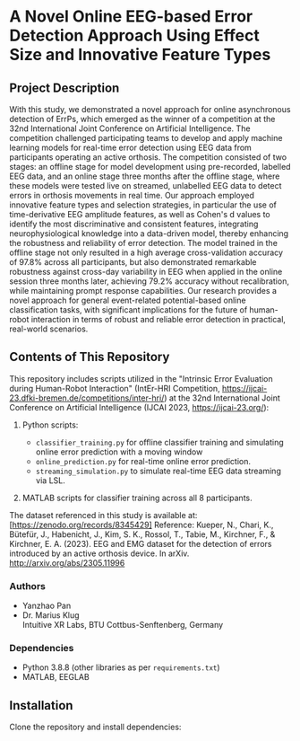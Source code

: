 # A Novel Online EEG-based Error Detection Approach Using Effect Size and Innovative Feature Types

## Project Description

With this study, we demonstrated a novel approach for online asynchronous detection of ErrPs, which emerged as the winner of a competition at the 32nd International Joint Conference on Artificial Intelligence. The competition challenged participating teams to develop and apply machine learning models for real-time error detection using EEG data from participants operating an active orthosis. The competition consisted of two stages: an offline stage for model development using pre-recorded, labelled EEG data, and an online stage three months after the offline stage, where these models were tested live on streamed, unlabelled EEG data to detect errors in orthosis movements in real time. Our approach employed innovative feature types and selection strategies, in particular the use of time-derivative EEG amplitude features, as well as Cohen's d values to identify the most discriminative and consistent features, integrating neurophysiological knowledge into a data-driven model, thereby enhancing the robustness and reliability of error detection. The model trained in the offline stage not only resulted in a high average cross-validation accuracy of 97.8% across all participants, but also demonstrated remarkable robustness against cross-day variability in EEG when applied in the online session three months later, achieving 79.2% accuracy without recalibration, while maintaining prompt response capabilities. Our research provides a novel approach for general event-related potential-based online classification tasks, with significant implications for the future of human-robot interaction in terms of robust and reliable error detection in practical, real-world scenarios.

## Contents of This Repository

This repository includes scripts utilized in the "Intrinsic Error Evaluation during Human-Robot Interaction" (IntEr-HRI Competition, https://ijcai-23.dfki-bremen.de/competitions/inter-hri/) at the 32nd International Joint Conference on Artificial Intelligence (IJCAI 2023, https://ijcai-23.org/):

1. Python scripts:
   - `classifier_training.py` for offline classifier training and simulating online error prediction with a moving window
   - `online_prediction.py` for real-time online error prediction.
   - `streaming_simulation.py` to simulate real-time EEG data streaming via LSL.

2. MATLAB scripts for classifier training across all 8 participants.

The dataset referenced in this study is available at: [https://zenodo.org/records/8345429]
Reference: Kueper, N., Chari, K., Bütefür, J., Habenicht, J., Kim, S. K., Rossol, T., Tabie, M., Kirchner, F., & Kirchner, E. A. (2023). EEG and EMG dataset for the detection of errors introduced by an active orthosis device. In arXiv. http://arxiv.org/abs/2305.11996


### Authors

- Yanzhao Pan
- Dr. Marius Klug  
Intuitive XR Labs, BTU Cottbus-Senftenberg, Germany

### Dependencies

- Python 3.8.8 (other libraries as per `requirements.txt`)
- MATLAB, EEGLAB

## Installation

Clone the repository and install dependencies:


